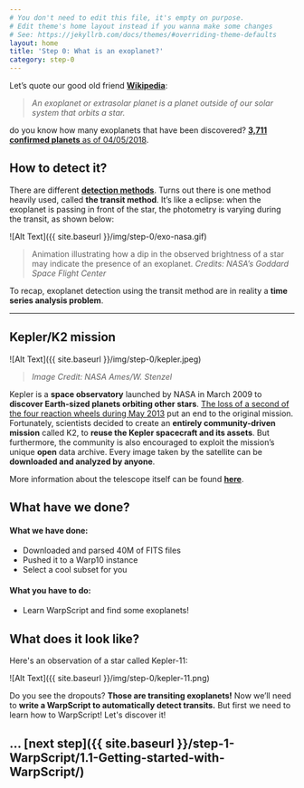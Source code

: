 ```yaml
---
# You don't need to edit this file, it's empty on purpose.
# Edit theme's home layout instead if you wanna make some changes
# See: https://jekyllrb.com/docs/themes/#overriding-theme-defaults
layout: home
title: 'Step 0: What is an exoplanet?'
category: step-0
---
```


Let’s quote our good old friend [**Wikipedia**](https://en.wikipedia.org/wiki/Exoplanet):

> _An exoplanet or extrasolar planet is a planet outside of our solar system that orbits a star._

do you know how many exoplanets that have been discovered? [**3,711 confirmed planets** as of 04/05/2018](https://exoplanetarchive.ipac.caltech.edu/).

##  How to detect it?
There are different [**detection methods**](https://en.wikipedia.org/wiki/Methods_of_detecting_exoplanets). Turns out there is one method heavily used, called **the transit method**. It’s like a eclipse: when the exoplanet is passing in front of the star, the photometry is varying during the transit, as shown below:


![Alt Text]({{ site.baseurl }}/img/step-0/exo-nasa.gif)

> Animation illustrating how a dip in the observed brightness of a star may indicate the presence of an exoplanet.
> _Credits: NASA’s Goddard Space Flight Center_


To recap, exoplanet detection using the transit method are in reality a **time series analysis problem**.

* * *

## Kepler/K2 mission


![Alt Text]({{ site.baseurl }}/img/step-0/kepler.jpeg)

> _Image Credit: NASA Ames/W. Stenzel_

Kepler is a **space observatory** launched by NASA in March 2009 to **discover Earth-sized planets orbiting other stars**. [The loss of a second of the four reaction wheels during May 2013](https://www.nasa.gov/feature/ames/nasas-k2-mission-the-kepler-space-telescopes-second-chance-to-shine) put an end to the original mission. Fortunately, scientists decided to create an **entirely community-driven mission** called K2, to **reuse the Kepler spacecraft and its assets**. But furthermore, the community is also encouraged to exploit the mission’s unique **open** data archive. Every image taken by the satellite can be **downloaded and analyzed by anyone**.

More information about the telescope itself can be found [**here**](https://keplerscience.arc.nasa.gov/the-kepler-space-telescope.html).

## What have we done?

#### What we have done:

* Downloaded and parsed 40M of FITS files
* Pushed it to a Warp10 instance
* Select a cool subset for you

#### What you have to do:

* Learn WarpScript and find some exoplanets!

## What does it look like?

Here's an observation of a star called Kepler-11:

![Alt Text]({{ site.baseurl }}/img/step-0/kepler-11.png)

Do you see the dropouts? **Those are transiting exoplanets!** Now we’ll need to **write a WarpScript to automatically detect transits.** But first we need to learn how to WarpScript! Let's discover it!

## ... [next step]({{ site.baseurl }}/step-1-WarpScript/1.1-Getting-started-with-WarpScript/)